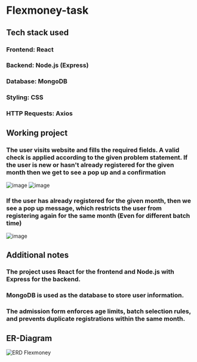﻿# Flexmoney-task

## Tech stack used

### Frontend: React
### Backend: Node.js (Express)
### Database: MongoDB
### Styling: CSS
### HTTP Requests: Axios

## Working project

### The user visits website and fills the required fields. A valid check is applied according to the given problem statement. If the user is new or hasn't already registered for the given month then we get to see a pop up and a confirmation
![image](https://github.com/sibansu/Flexmoney-task/assets/87473469/d994a8d7-d665-4a60-92a7-112f46d51677)
![image](https://github.com/sibansu/Flexmoney-task/assets/87473469/b73ecbce-82f2-4f96-8cf4-d24c17816bd7)


### If the user has already registered for the given month, then we see a pop up message, which restricts the user from registering again for the same month (Even for different batch time)
![image](https://github.com/sibansu/Flexmoney-task/assets/87473469/bdc7ff87-5805-459b-b44b-8e3227a3a26f)


## Additional notes

### The project uses React for the frontend and Node.js with Express for the backend.
### MongoDB is used as the database to store user information.
### The admission form enforces age limits, batch selection rules, and prevents duplicate registrations within the same month.


## ER-Diagram
![ERD Flexmoney](https://github.com/sibansu/Flexmoney-task/assets/87473469/0f01aebb-67c0-4121-bb29-a96fd68bbfdf)
